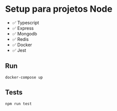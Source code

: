 # Setup para projetos Node
  
  - ✅ Typescript
  - ✅ Express
  - ✅ Mongodb
  - ✅ Redis
  - ✅ Docker
  - ✅ Jest

## Run

  ``` docker-compose up ```

## Tests

  ``` npm run test ```